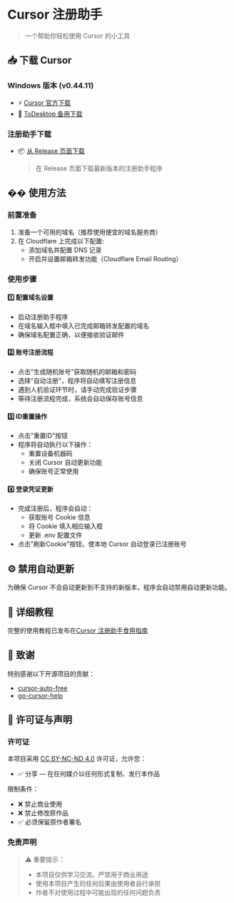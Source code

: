 # Cursor 注册助手

> 一个帮助你轻松使用 Cursor 的小工具

## 📥 下载 Cursor

### Windows 版本 (v0.44.11)
- ⚡ [Cursor 官方下载](https://downloader.cursor.sh/builds/250103fqxdt5u9z/windows/nsis/x64)
- 🔄 [ToDesktop 备用下载](https://download.todesktop.com/230313mzl4w4u92/Cursor%20Setup%200.44.11%20-%20Build%20250103fqxdt5u9z-x64.exe)

### 注册助手下载
- 📦 [从 Release 页面下载](https://github.com/ktovoz/cursorRegister/releases)
  > 在 Release 页面下载最新版本的注册助手程序

## �� 使用方法

### 前置准备
1. 准备一个可用的域名（推荐使用便宜的域名服务商）
2. 在 Cloudflare 上完成以下配置:
   - 添加域名并配置 DNS 记录
   - 开启并设置邮箱转发功能（Cloudflare Email Routing）

### 使用步骤

#### 1️⃣ 配置域名设置
- 启动注册助手程序
- 在域名输入框中填入已完成邮箱转发配置的域名
- 确保域名配置正确，以便接收验证邮件

#### 2️⃣ 账号注册流程
- 点击"生成随机账号"获取随机的邮箱和密码
- 选择"自动注册"，程序将自动填写注册信息
- 遇到人机验证环节时，请手动完成验证步骤
- 等待注册流程完成，系统会自动保存账号信息

#### 3️⃣ ID重置操作
- 点击"重置ID"按钮
- 程序将自动执行以下操作：
  - 重置设备机器码
  - 关闭 Cursor 自动更新功能
  - 确保账号正常使用

#### 4️⃣ 登录凭证更新
- 完成注册后，程序会自动：
  - 获取账号 Cookie 信息
  - 将 Cookie 填入相应输入框
  - 更新 .env 配置文件
- 点击"刷新Cookie"按钮，使本地 Cursor 自动登录已注册账号

## ⚙️ 禁用自动更新
为确保 Cursor 不会自动更新到不支持的新版本，程序会自动禁用自动更新功能。

## 📖 详细教程
完整的使用教程已发布在[Cursor 注册助手食用指南](https://www.ktovoz.com/blog/%E6%95%99%E5%AD%A6/Cursor%E6%B3%A8%E5%86%8C%E5%8A%A9%E6%89%8B%E9%A3%9F%E7%94%A8%E6%8C%87%E5%8D%97)


## 🙏 致谢
特别感谢以下开源项目的贡献：

- [cursor-auto-free](https://github.com/chengazhen/cursor-auto-free)
- [go-cursor-help](https://github.com/yuaotian/go-cursor-help)

## 📜 许可证与声明

### 许可证
本项目采用 [CC BY-NC-ND 4.0](https://creativecommons.org/licenses/by-nc-nd/4.0/) 许可证，允许您：
- ✅ 分享 — 在任何媒介以任何形式复制、发行本作品

限制条件：
- ❌ 禁止商业使用
- ❌ 禁止修改原作品
- ✅ 必须保留原作者署名

### 免责声明
> ⚠️ 重要提示：
> - 本项目仅供学习交流，严禁用于商业用途
> - 使用本项目产生的任何后果由使用者自行承担
> - 作者不对使用过程中可能出现的任何问题负责

